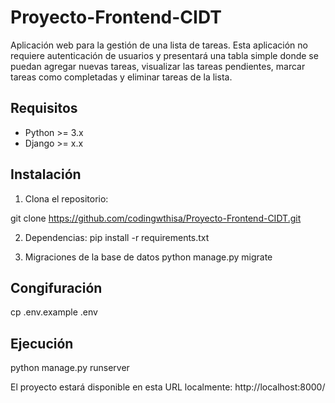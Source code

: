 # Proyecto-Frontend-CIDT

Aplicación web para la gestión de una lista de tareas. Esta aplicación no requiere autenticación de usuarios y presentará una tabla simple donde se puedan agregar nuevas tareas, visualizar las tareas pendientes, marcar tareas como completadas y eliminar tareas de la lista. 

## Requisitos

- Python >= 3.x
- Django >= x.x

## Instalación

1. Clona el repositorio:

  git clone https://github.com/codingwthisa/Proyecto-Frontend-CIDT.git

2. Dependencias:
pip install -r requirements.txt

3. Migraciones de la base de datos
python manage.py migrate

## Congifuración
cp .env.example .env

## Ejecución
python manage.py runserver

El proyecto estará disponible en esta URL localmente: http://localhost:8000/
